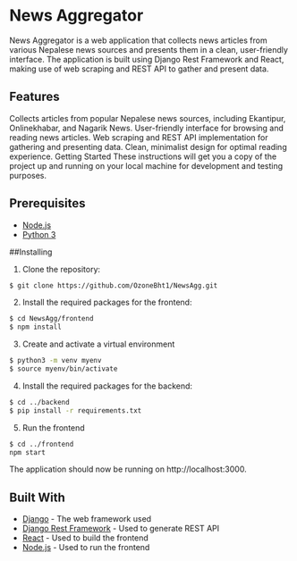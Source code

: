 # News Aggregator
News Aggregator is a web application that collects news articles from various Nepalese news sources and presents them in a clean, user-friendly interface. The application is built using Django Rest Framework and React, making use of web scraping and REST API to gather and present data.

## Features
Collects articles from popular Nepalese news sources, including Ekantipur, Onlinekhabar, and Nagarik News.
User-friendly interface for browsing and reading news articles.
Web scraping and REST API implementation for gathering and presenting data.
Clean, minimalist design for optimal reading experience.
Getting Started
These instructions will get you a copy of the project up and running on your local machine for development and testing purposes.

## Prerequisites 
- [Node.js](https://nodejs.org/) 
- [Python 3](https://www.python.org/downloads/)


##Installing

1. Clone the repository:

```bash
$ git clone https://github.com/OzoneBht1/NewsAgg.git
```

2. Install the required packages for the frontend:

```bash
$ cd NewsAgg/frontend
$ npm install
```

3. Create and activate a virtual environment

```bash
$ python3 -m venv myenv
$ source myenv/bin/activate
```

4. Install the required packages for the backend:

```bash
$ cd ../backend
$ pip install -r requirements.txt
```

5. Run the frontend

```bash
$ cd ../frontend
npm start
```
The application should now be running on http://localhost:3000.

## Built With

* [Django](https://www.djangoproject.com/) - The web framework used
* [Django Rest Framework](https://www.django-rest-framework.org/) - Used to generate REST API
* [React](https://reactjs.org/) - Used to build the frontend
* [Node.js](https://nodejs.org/) - Used to run the frontend
  